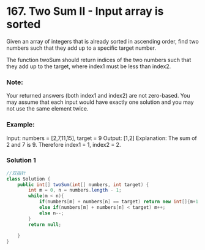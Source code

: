 # 167. Two Sum II - Input array is sorted

Given an array of integers that is already sorted in ascending order, find two numbers such that they add up to a specific target number.

The function twoSum should return indices of the two numbers such that they add up to the target, where index1 must be less than index2.

### Note:

Your returned answers (both index1 and index2) are not zero-based.
You may assume that each input would have exactly one solution and you may not use the same element twice.

### Example:

Input: numbers = [2,7,11,15], target = 9
Output: [1,2]
Explanation: The sum of 2 and 7 is 9. Therefore index1 = 1, index2 = 2.

### Solution 1
```java
//双指针
class Solution {
    public int[] twoSum(int[] numbers, int target) {
        int m = 0, n = numbers.length - 1;
        while(m < n){
            if(numbers[m] + numbers[n] == target) return new int[]{m+1,n+1};
            else if(numbers[m] + numbers[n] < target) m++;
            else n--;
        }
        return null;
        
    }
}
